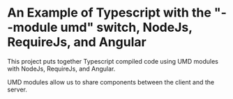 An Example of Typescript with the "--module umd" switch, NodeJs, RequireJs, and Angular
==========

This project puts together Typescript compiled code using UMD modules with NodeJs, RequireJs, and Angular.

UMD modules allow us to share components between the client and the server.